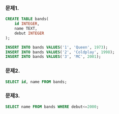 ### 문제1. 



```sql
CREATE TABLE bands(
    id INTEGER,
    name TEXT,
    debut INTEGER
);

INSERT INTO bands VALUES('1', 'Queen', 1973);
INSERT INTO bands VALUES('2', 'Coldplay', 1998);
INSERT INTO bands VALUES('3', 'MC', 2001);
```



### 문제2.



```sql
SELECT id, name FROM bands;
```



### 문제3.



```sql
SELECT name FROM bands WHERE debut<=2000;
```


